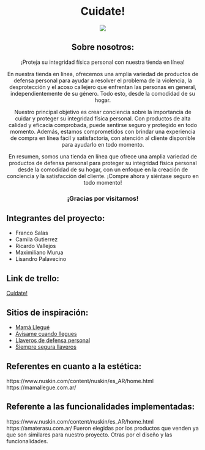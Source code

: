 <h1 align='center'>Cuidate!</h1>
<p align='center'><img src="https://i.postimg.cc/d1CRCvRj/logo.png"></p>

<h2 align='center'>Sobre nosotros:</h2>
<div align='center'>
  ¡Proteja su integridad física personal con nuestra tienda en línea!

En nuestra tienda en línea, ofrecemos una amplia variedad de productos de defensa personal para ayudar a resolver el problema de la violencia, la desprotección y el acoso callejero que enfrentan las personas en general, independientemente de su género. Todo esto, desde la comodidad de su hogar.

Nuestro principal objetivo es crear conciencia sobre la importancia de cuidar y proteger su integridad física personal. Con productos de alta calidad y eficacia comprobada, puede sentirse seguro y protegido en todo momento. Además, estamos comprometidos con brindar una experiencia de compra en línea fácil y satisfactoria, con atención al cliente disponible para ayudarlo en todo momento.

En resumen, somos una tienda en línea que ofrece una amplia variedad de productos de defensa personal para proteger su integridad física personal desde la comodidad de su hogar, con un enfoque en la creación de conciencia y la satisfacción del cliente. ¡Compre ahora y siéntase seguro en todo momento!
  </div>
  <h3 align='center'> ¡Gracias por visitarnos! </h3>
  <div>
<h2>Integrantes del proyecto:</h2><div>
  <ul>
    <li>Franco Salas</li>
    <li>Camila Gutierrez</li>
    <li>Ricardo Vallejos</li>
    <li>Maximiliano Murua</li>
    <li>Lisandro Palavecino</li>
    </ul>
    </div>

<h2>Link de trello:</h2>
<p><a href="https://trello.com/b/tPagskz9/sprint-pi-c19">Cuídate!</a></p>


<h2>Sitios de inspiración:</h2>
<ul>
  <li><a href="https://mamallegue.com.ar/">Mamá Llegué</a></li>
  <li><a href="https://www.avisamecuandollegues.com.ar/">Avisame cuando llegues</a></li>
  <li><a href="https://www.instagram.com/defensa_femsj/?hl=es">Llaveros de defensa personal</a></li>
  <li><a href="https://www.instagram.com/siempreseguraar/?hl=es">Siempre segura llaveros</a></li>
</ul>
      
<h2>Referentes en cuanto a la estética:</h2>
https://www.nuskin.com/content/nuskin/es_AR/home.html
https://mamallegue.com.ar/
<h2>Referente a las funcionalidades implementadas:</h2>
https://www.nuskin.com/content/nuskin/es_AR/home.html
https://amaterasu.com.ar/
Fueron elegidas por los productos que venden ya que son similares para nuestro proyecto. Otras por el diseño y las funcionalidades.
